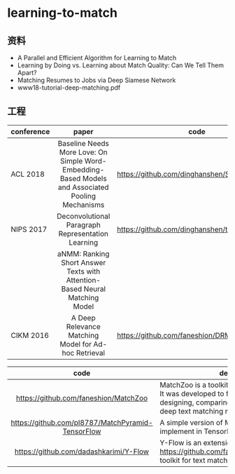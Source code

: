 # learning-to-match

## 资料
* A Parallel and Efficient Algorithm for Learning to Match
* Learning by Doing vs. Learning about Match Quality: Can We Tell Them Apart?
* Matching Resumes to Jobs via Deep Siamese Network
* www18-tutorial-deep-matching.pdf

## 工程
| conference | paper | code | 
| - | :-: | - | 
| ACL 2018 | Baseline Needs More Love: On Simple Word-Embedding-Based Models and Associated Pooling Mechanisms|https://github.com/dinghanshen/SWEM|
| NIPS 2017 | Deconvolutional Paragraph Representation Learning|https://github.com/dinghanshen/textCNN_public|
|  | aNMM: Ranking Short Answer Texts with Attention-Based Neural Matching Model |  |
| CIKM 2016 | A Deep Relevance Matching Model for Ad-hoc Retrieval | https://github.com/faneshion/DRMM |


| code | des |
| :-: | - |
| https://github.com/faneshion/MatchZoo | MatchZoo is a toolkit for text matching. It was developed to facilitate the designing, comparing, and sharing of deep text matching models. |
| https://github.com/pl8787/MatchPyramid-TensorFlow| A simple version of MatchPyramid implement in TensorFlow. |
| https://github.com/dadashkarimi/Y-Flow | Y-Flow is an extension for MatchZoo https://github.com/faneshion/MatchZoo toolkit for text matching. |
